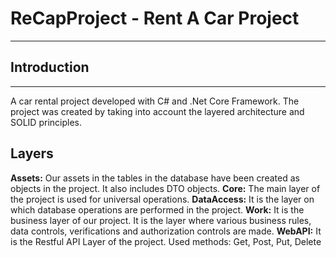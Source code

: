 # **ReCapProject** - Rent A Car Project
---
## **Introduction**
---
A car rental project developed with C# and .Net Core Framework. The project was created by taking into account the layered architecture and SOLID principles.

## **Layers**

**Assets:** Our assets in the tables in the database have been created as objects in the project. It also includes DTO objects.
**Core:** The main layer of the project is used for universal operations.
**DataAccess:** It is the layer on which database operations are performed in the project.
**Work:** It is the business layer of our project. It is the layer where various business rules, data controls, verifications and authorization controls are made.
**WebAPI:** It is the Restful API Layer of the project. Used methods: Get, Post, Put, Delete



